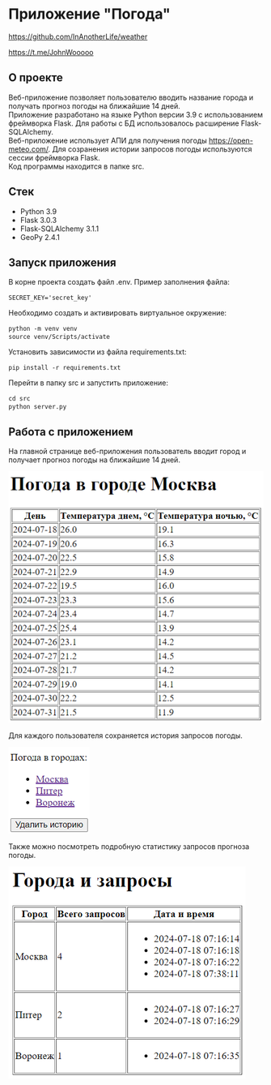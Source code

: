 # Приложение "Погода"

https://github.com/InAnotherLife/weather

https://t.me/JohnWooooo

## О проекте
Веб-приложение позволяет пользователю вводить название города и получать прогноз погоды на ближайшие 14 дней.\
Приложение разработано на языке Python версии 3.9 с использованием фреймворка Flask. Для работы с БД использовалось расширение Flask-SQLAlchemy.\
Веб-приложение использует АПИ для получения погоды https://open-meteo.com/. Для созранения истории запросов погоды используются сессии фреймворка Flask.\
Код программы находится в папке src.

## Стек
* Python 3.9
* Flask 3.0.3
* Flask-SQLAlchemy 3.1.1
* GeoPy 2.4.1

## Запуск приложения
В корне проекта создать файл .env. Пример заполнения файла:
```
SECRET_KEY='secret_key'
```

Необходимо создать и активировать виртуальное окружение:
```
python -m venv venv
source venv/Scripts/activate
```

Установить зависимости из файла requirements.txt:
```
pip install -r requirements.txt
```

Перейти в папку src и запустить приложение:
```
cd src
python server.py
```

## Работа с приложением
На главной странице веб-приложения пользователь вводит город и получает прогноз погоды на ближайшие 14 дней.

![Прогноз погоды](img/1.png)

Для каждого пользователя сохраняется история запросов погоды.

![История запросов погоды](img/2.png)

Также можно посмотреть подробную статистику запросов прогноза погоды.

![Статистика запросов прогноза погоды](img/3.png)
